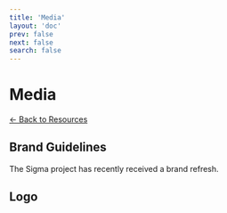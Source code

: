 ```yaml
---
title: 'Media'
layout: 'doc'
prev: false
next: false
search: false
---
```


# Media

[← Back to Resources](/resources/)

## Brand Guidelines

The Sigma project has recently received a brand refresh.  

## Logo


